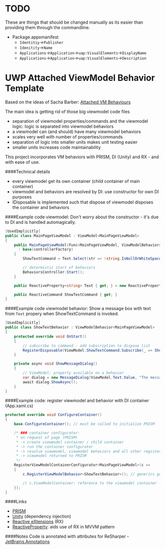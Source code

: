 # TODO
These are things that should be changed manually as its easier than providing them through the commandline.
 * Package.appxmanifest
   * ```Identitiy```->```Publisher```
   * ```Idenitity```->```Name```
   * ```Applications```->```Application```->```uap:VisualElements```->```DisplayName```
   * ```Applications```->```Application```->```uap:VisualElements```->```Description```

# UWP Attached ViewModel Behavior Template

Based on the ideas of Sacha Barber: [Attached VM Behaviours](http://www.codeproject.com/Articles/885009/Attached-VM-Behaviours#Disposable-ViewModels-/-Child-Container-Lifecycle-Management)

The main idea is getting rid of those big viewmodel code files
- separation of viewmodel properties/commands and the viewmodel logic: logic is separated into viewmodel behaviors
- a viewmodel can (and should) have many viewmodel behaviors
- scales very well with number of properties/commands
- separation of logic into smaller units makes unit testing easier
- smaller units increases code maintainability

This project incorporates VM behaviors with PRISM, DI (Unity) and RX - and with ease of use.

####Technical details
- every viewmodel get its own container (child container of main container)
- viewmodel and behaviors are resolved by DI: use constructor for own DI purposes
- IDisposable is implemented such that dispose of viewmodel disposes the container and behaviors

####Example code viewmodel:
Don't worry about the constructor - it's due to DI and is handled automagically.
```csharp
[UsedImplicitly]
public class MainPageViewModel : ViewModel<MainPageViewModel>
{
	public MainPageViewModel(Func<MainPageViewModel, ViewModelBehaviorsController<MainPageViewModel>> controllerFactory)
	  : base(controllerFactory)
	{
		ShowTextCommand = Text.Select(str => !string.IsNullOrWhiteSpace(str)).ToReactiveCommand();

		// determistic start of behaviors
		BehaviorsController.Start();
	}

	public ReactiveProperty<string> Text { get; } = new ReactiveProperty<string>();

	public ReactiveCommand ShowTextCommand { get; }
}
```

####Example code viewmodel behavior:
Show a message box with text from `Text` propery when ShowTextCommand is invoked.
```csharp
[UsedImplicitly]
public class ShowTextBehavior : ViewModelBehavior<MainPageViewModel>
{
	protected override void OnStart()
	{
		// subscribe to command - add subscription to dispose list
		RegisterDisposable(ViewModel.ShowTextCommand.Subscribe(_ => ShowMessageDialog()));
	}

	private async void ShowMessageDialog()
	{
		// ViewModel: property available on a behavior
		var dialog = new MessageDialog(ViewModel.Text.Value, "The message is");
		await dialog.ShowAsync();
	}
}
```

####Example code: register viewmodel and behavior with DI container (App.xaml.cs)
```csharp
protected override void ConfigureContainer()
{
	base.ConfigureContainer(); // must be called to initialize PRISM

    /* ### container configurator:
     * on request of page (PRISM)
     * -> create viewmodel container / child container
     * -> run the container configurator
     * -> resolve viewmodel, viewmodel behaviors and all other registered dependencies
     * -> viewmodel returned to PRISM
     */
    RegisterViewModelContainerConfigurator<MainPageViewModel>(c =>
    {
        c.RegisterViewModelBehavior<ShowTextBehavior>(); // generics guarantee only behaviors for MainPageViewModel can be registered

        // c.ViewModelContainer: reference to the viewmodel container - do custom registrations here
    });
}
```

####Links
- [PRISM](https://www.nuget.org/packages/Prism.Windows)
- [Unity](https://www.nuget.org/packages/Unity/) (dependency injection)
- [Reactive eXtensions](https://www.nuget.org/packages/Rx-Main/) (RX)
- [ReactiveProperty](https://www.nuget.org/packages/ReactiveProperty/): aids use of RX in MVVM pattern

####Notes
Code is annotated with attributes for ReSharper - [JetBrains.Annotations](https://www.nuget.org/packages/JetBrains.Annotations)
